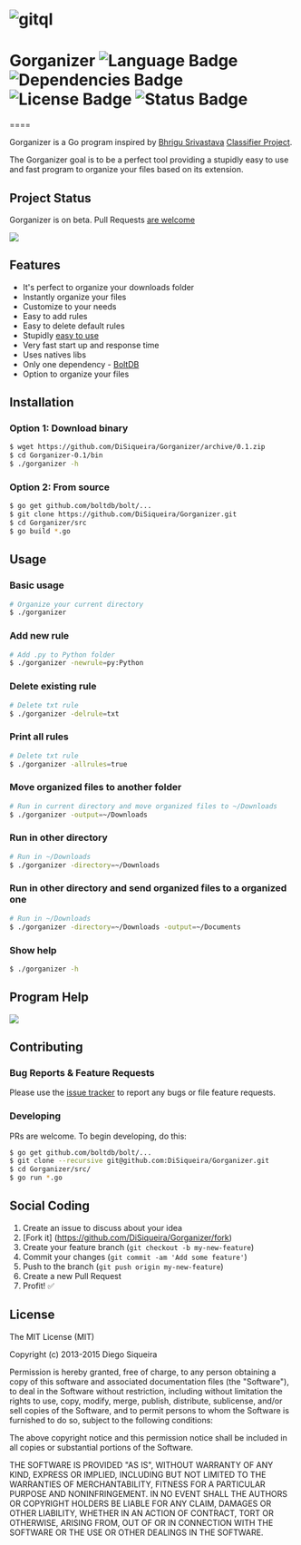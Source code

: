 # ![gitql](https://rawgit.com/DiSiqueira/Gorganizer/master/gorganizer-logo.png)

# Gorganizer ![Language Badge](https://img.shields.io/badge/Language-Go-blue.svg) ![Dependencies Badge](https://img.shields.io/badge/Dependencies-BoltDB-brightgreen.svg) ![License Badge](https://img.shields.io/badge/License-MIT-blue.svg) ![Status Badge](https://img.shields.io/badge/Status-Beta-brightgreen.svg)

====

Gorganizer is a Go program inspired by [Bhrigu Srivastava][bhrigu123] [Classifier Project][classifier].

The Gorganizer goal is to be a perfect tool providing a stupidly easy to use and fast program to organize your files based on its extension.

[bhrigu123]: https://github.com/bhrigu123
[classifier]: https://github.com/bhrigu123/classifier

## Project Status

Gorganizer is on beta. Pull Requests [are welcome](https://github.com/DiSiqueira/Gorganizer#social-coding)

![](https://i.imgur.com/2rFfn9i.gif)

## Features

- It's perfect to organize your downloads folder
- Instantly organize your files
- Customize to your needs
- Easy to add rules
- Easy to delete default rules
- Stupidly [easy to use](https://github.com/DiSiqueira/Gorganizer#usage)
- Very fast start up and response time
- Uses natives libs
- Only one dependency - [BoltDB](https://github.com/boltdb/bolt)
- Option to organize your files

## Installation

### Option 1: Download binary

```bash
$ wget https://github.com/DiSiqueira/Gorganizer/archive/0.1.zip
$ cd Gorganizer-0.1/bin
$ ./gorganizer -h
```

### Option 2: From source

```bash
$ go get github.com/boltdb/bolt/...
$ git clone https://github.com/DiSiqueira/Gorganizer.git
$ cd Gorganizer/src
$ go build *.go
```

## Usage

### Basic usage

```bash
# Organize your current directory
$ ./gorganizer
```

### Add new rule

```bash
# Add .py to Python folder
$ ./gorganizer -newrule=py:Python
```

### Delete existing rule

```bash
# Delete txt rule
$ ./gorganizer -delrule=txt
```

### Print all rules

```bash
# Delete txt rule
$ ./gorganizer -allrules=true
```

### Move organized files to another folder

```bash
# Run in current directory and move organized files to ~/Downloads
$ ./gorganizer -output=~/Downloads
```

### Run in other directory

```bash
# Run in ~/Downloads
$ ./gorganizer -directory=~/Downloads
```

### Run in other directory and send organized files to a organized one

```bash
# Run in ~/Downloads
$ ./gorganizer -directory=~/Downloads -output=~/Documents
```

### Show help

```bash
$ ./gorganizer -h
```

## Program Help

![](http://image.prntscr.com/image/27c361f3891c461d83584577eb18ec72.png)

## Contributing

### Bug Reports & Feature Requests

Please use the [issue tracker](https://github.com/DiSiqueira/Gorganizer/issues) to report any bugs or file feature requests.

### Developing

PRs are welcome. To begin developing, do this:

```bash
$ go get github.com/boltdb/bolt/...
$ git clone --recursive git@github.com:DiSiqueira/Gorganizer.git
$ cd Gorganizer/src/
$ go run *.go
```

## Social Coding

1. Create an issue to discuss about your idea
2. [Fork it] (https://github.com/DiSiqueira/Gorganizer/fork)
3. Create your feature branch (`git checkout -b my-new-feature`)
4. Commit your changes (`git commit -am 'Add some feature'`)
5. Push to the branch (`git push origin my-new-feature`)
6. Create a new Pull Request
7. Profit! :white_check_mark:

## License

The MIT License (MIT)

Copyright (c) 2013-2015 Diego Siqueira

Permission is hereby granted, free of charge, to any person obtaining a copy
of this software and associated documentation files (the "Software"), to deal
in the Software without restriction, including without limitation the rights
to use, copy, modify, merge, publish, distribute, sublicense, and/or sell
copies of the Software, and to permit persons to whom the Software is
furnished to do so, subject to the following conditions:

The above copyright notice and this permission notice shall be included in
all copies or substantial portions of the Software.

THE SOFTWARE IS PROVIDED "AS IS", WITHOUT WARRANTY OF ANY KIND, EXPRESS OR
IMPLIED, INCLUDING BUT NOT LIMITED TO THE WARRANTIES OF MERCHANTABILITY,
FITNESS FOR A PARTICULAR PURPOSE AND NONINFRINGEMENT.  IN NO EVENT SHALL THE
AUTHORS OR COPYRIGHT HOLDERS BE LIABLE FOR ANY CLAIM, DAMAGES OR OTHER
LIABILITY, WHETHER IN AN ACTION OF CONTRACT, TORT OR OTHERWISE, ARISING FROM,
OUT OF OR IN CONNECTION WITH THE SOFTWARE OR THE USE OR OTHER DEALINGS IN
THE SOFTWARE.